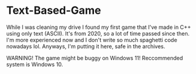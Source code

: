 # Text-Based-Game
While I was cleaning my drive I found my first game that I've made in C++ using only text (ASCII). It's from 2020, so a lot of time passed since then. 
I'm more experienced now and I don't write so much spaghetti code nowadays lol. Anyways, I'm putting it here, safe in the archives. 


WARNING! The game might be buggy on Windows 11! Reccommended system is Windows 10.
